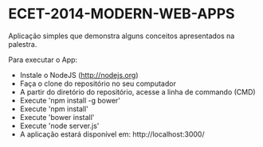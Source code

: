 ECET-2014-MODERN-WEB-APPS
=========================

Aplicação simples que demonstra alguns conceitos apresentados na palestra.

Para executar o App:

- Instale o NodeJS (http://nodejs.org)
- Faça o clone do repositório no seu computador
- A partir do diretório do repositório, acesse a linha de commando (CMD)
- Execute 'npm install -g bower'
- Execute 'npm install'
- Execute 'bower install'
- Execute 'node server.js'
- A aplicação estará disponível em: http://localhost:3000/
